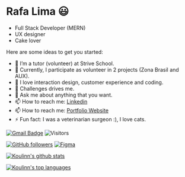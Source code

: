 # Rafa Lima 😃

- Full Stack Developer (MERN)
- UX designer
- Cake lover 

Here are some ideas to get you started:

- 🔭 I’m a tutor (volunteer) at Strive School.
- 🤩 Currently, I participate as volunteer in 2 projects (Zona Brasil and AUX).
- 🌱 I love interaction design, customer experience and coding.
- 👯 Challenges drives me.
- 💬 Ask me about anything that you want.
- 📫 How to reach me: [Linkedin](https://www.linkedin.com/in/rafavpl/)
- 📫 How to reach me: [Portfolio Website](https://rafa-fs-developer-ux-designer.vercel.app/#/)
- ⚡ Fun fact: I was a veterinarian surgeon :), I love cats.



[![Gmail Badge](https://img.shields.io/badge/rafauxdev@gmail.com-c14438?style=flat&logo=Gmail&logoColor=white&link=mailto:rafauxdev@gmail.com)](mailto:rafauxdev@gmail.com) 
![Visitors](https://visitor-badge.laobi.icu/badge?page_id=Koulinn.Koulinn)

[![GitHub followers](https://img.shields.io/github/followers/Koulinn.svg?style=social&label=Follow&maxAge=2592000)](https://github.com/Koulinn?tab=followers)
[![Figma](https://img.shields.io/badge/--F24E1E?logo=figma&logoColor=ffffff)](https://www.figma.com/)



[![Koulinn's github stats](https://github-readme-stats.vercel.app/api?username=Koulinn&theme=blue-green)](https://github.com/Koulinn/github-readme-stats)

[![Koulinn's top languages](https://github-readme-stats.vercel.app/api/top-langs/?username=Koulinn&theme=blue-green)](https://github.com/Koulinn/github-readme-stats)




